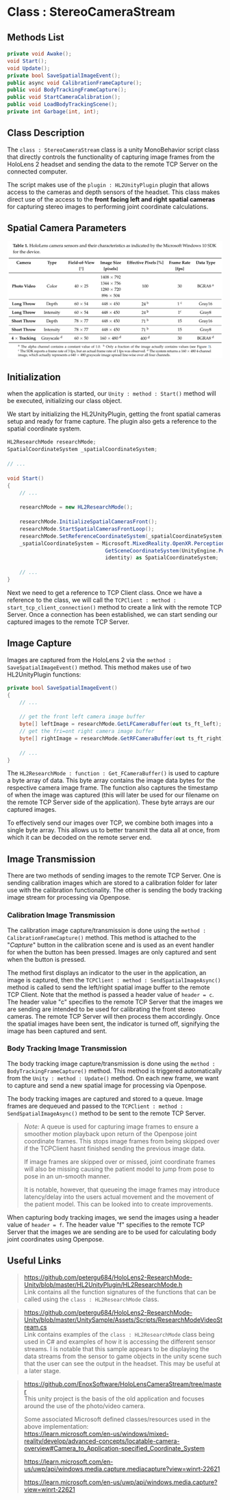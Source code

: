 # Class : StereoCameraStream  

## Methods List  

```C#
private void Awake();
void Start();
void Update();
private bool SaveSpatialImageEvent();
public async void CalibrationFrameCapture();
public void BodyTrackingFrameCapture();
public void StartCameraCalibration();
public void LoadBodyTrackingScene();
private int Garbage(int, int);
```  

## Class Description  

The `class : StereoCameraStream` class is a unity MonoBehavior script class that directly controls the functionality of capturing image frames from the HoloLens 2 headset and sending the data to the remote TCP Server on the connected computer.  

The script makes use of the `plugin : HL2UnityPlugin` plugin that allows access to the cameras and depth sensors of the headset. This class makes direct use of the access to the **front facing left and right spatial cameras** for capturing stereo images to performing joint coordinate calculations.  

## Spatial Camera Parameters  

![](./images/HL-Camera-Parameters.png) 

## Initialization  

when the application is started, our `Unity : method : Start()` method will be executed, initializing our class object.  

We start by initializing the HL2UnityPlugin, getting the front spatial cameras setup and ready for frame capture. The plugin also gets a reference to the spatial coordinate system.  

```C#
HL2ResearchMode researchMode;
SpatialCoordinateSystem _spatialCoordinateSystem;

// ...

void Start()
{
    // ...

    researchMode = new HL2ResearchMode();

    researchMode.InitializeSpatialCamerasFront();
    researchMode.StartSpatialCamerasFrontLoop();
    researchMode.SetReferenceCoordinateSystem(_spatialCoordinateSystem);
    _spatialCoordinateSystem = Microsoft.MixedReality.OpenXR.PerceptionInterop.
                                GetSceneCoordinateSystem(UnityEngine.Pose.
                                identity) as SpatialCoordinateSystem;

    // ...
}
```  

Next we need to get a reference to TCP Client class. Once we have a reference to the class, we will call the `TCPClient : method : start_tcp_client_connection()` method to create a link with the remote TCP Server. Once a connection has been established, we can start sending our captured images to the remote TCP Server.  

## Image Capture  

Images are captured from the HoloLens 2 via the `method : SaveSpatialImageEvent()` method. This method makes use of two HL2UnityPlugin functions:  

```C#
private bool SaveSpatialImageEvent()
{
    // ...

    // get the front left camera image buffer
    byte[] leftImage = researchMode.GetLFCameraBuffer(out ts_ft_left);
    // get the fri=ont right camera image buffer
    byte[] rightImage = researchMode.GetRFCameraBuffer(out ts_ft_right);

    // ...
}
```  

The `HL2ResearchMode : function : Get_FCameraBuffer()` is used to capture a byte array of data. This byte array contains the image data bytes for the respective camera image frame. The function also captures the timestamp of when the image was captured (this will later be used for our filename on the remote TCP Server side of the application). These byte arrays are our captured images.  

To effectively send our images over TCP, we combine both images into a single byte array. This allows us to better transmit the data all at once, from which it can be decoded on the remote server end.  

## Image Transmission  

There are two methods of sending images to the remote TCP Server. One is sending calibration images which are stored to a calibration folder for later use with the calibration functionality. The other is sending the body tracking image stream for processing via Openpose.  

### Calibration Image Transmission  

The calibration image capture/transmission is done using the `method : CalibrationFrameCapture()` method. This method is attached to the "*Capture*" button in the calibration scene and is used as an event handler for when the button has been pressed. Images are only captured and sent when the button is pressed.  

The method first displays an indicator to the user in the application, an image is captured, then the `TCPClient : method : SendSpatialImageAsync()` method is called to send the left/right spatial image buffer to the remote TCP Client. Note that the method is passed a header value of `header = c`. The header value "c" specifies to the remote TCP Server that the images we are sending are intended to be used for calibrating the front stereo cameras. The remote TCP Server will then process them accordingly. Once the spatial images have been sent, the indicator is turned off, signifying the image has been captured and sent.  

### Body Tracking Image Transmission  

The body tracking image capture/transmission is done using the `method : BodyTrackingFrameCapture()` method. This method is triggered automatically from the `Unity : method : Update()` method. On each new frame, we want to capture and send a new spatial image for processing via Openpose.  

The body tracking images are captured and stored to a queue. Image frames are dequeued and passed to the `TCPClient : method : SendSpatialImageAsync()` method to be sent to the remote TCP Server.  

> *Note:* A queue is used for capturing image frames to ensure a smoother motion playback upon return of the Openpose joint coordinate frames. This stops image frames from being skipped over if the TCPClient hasnt finished sending the previous image data.  
>  
> If image frames are skipped over or missed, joint coordinate frames will also be missing causing the patient model to jump from pose to pose in an un-smooth manner.  
>  
> It is notable, however, that queueing the image frames may introduce latency/delay into the users actual movement and the movement of the patient model. This can be looked into to create improvements.  

When capturing body tracking images, we send the images using a header value of `header = f`. The header value "f" specifies to the remote TCP Server that the images we are sending are to be used for calculating body joint coordinates using Openpose.  

## Useful Links  

> <https://github.com/petergu684/HoloLens2-ResearchMode-Unity/blob/master/HL2UnityPlugin/HL2ResearchMode.h>  
> Link contains all the function signatures of the functions that can be called using the `class : HL2ResearchMode` class.  

> <https://github.com/petergu684/HoloLens2-ResearchMode-Unity/blob/master/UnitySample/Assets/Scripts/ResearchModeVideoStream.cs>  
> Link contains examples of the `class : HL2ResearchMode` class being used in C# and examples of how it is accessing the different sensor streams. I is notable that this sample appears to be displaying the data streams from the sensor to game objects in the unity scene such that the user can see the output in the headset. This may be useful at a later stage.  

> <https://github.com/EnoxSoftware/HoloLensCameraStream/tree/master>  
> This unity project is the basis of the old application and focuses around the use of the photo/video camera.  
>  
> Some associated Microsoft defined classes/resources used in the above implementation:  
> <https://learn.microsoft.com/en-us/windows/mixed-reality/develop/advanced-concepts/locatable-camera-overview#Camera_to_Application-specified_Coordinate_System>  
>  
> <https://learn.microsoft.com/en-us/uwp/api/windows.media.capture.mediacapture?view=winrt-22621>  
>  
> <https://learn.microsoft.com/en-us/uwp/api/windows.media.capture?view=winrt-22621>  
>  
> 